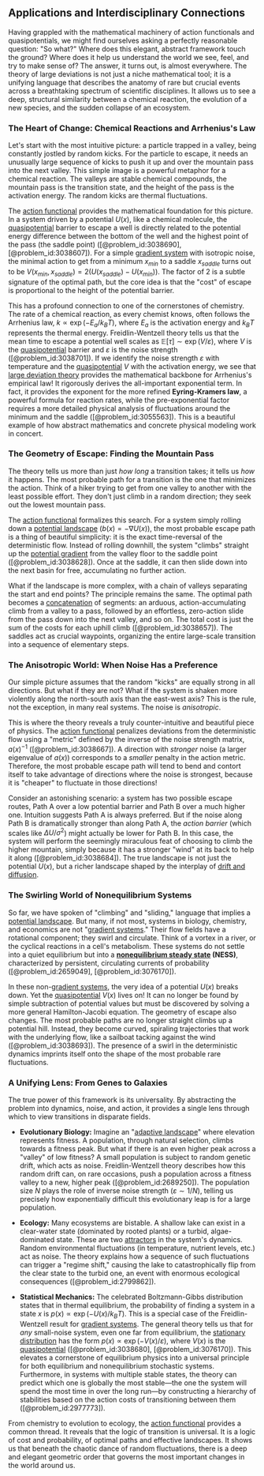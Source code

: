 ## Applications and Interdisciplinary Connections

Having grappled with the mathematical machinery of action functionals and quasipotentials, we might find ourselves asking a perfectly reasonable question: "So what?" Where does this elegant, abstract framework touch the ground? Where does it help us understand the world we see, feel, and try to make sense of? The answer, it turns out, is almost everywhere. The theory of large deviations is not just a niche mathematical tool; it is a unifying language that describes the anatomy of rare but crucial events across a breathtaking spectrum of scientific disciplines. It allows us to see a deep, structural similarity between a chemical reaction, the evolution of a new species, and the sudden collapse of an ecosystem.

### The Heart of Change: Chemical Reactions and Arrhenius's Law

Let's start with the most intuitive picture: a particle trapped in a valley, being constantly jostled by random kicks. For the particle to escape, it needs an unusually large sequence of kicks to push it up and over the mountain pass into the next valley. This simple image is a powerful metaphor for a chemical reaction. The valleys are stable chemical compounds, the mountain pass is the transition state, and the height of the pass is the activation energy. The random kicks are thermal fluctuations.

The [action functional](@article_id:168722) provides the mathematical foundation for this picture. In a system driven by a potential $U(x)$, like a chemical molecule, the [quasipotential](@article_id:196053) barrier to escape a well is directly related to the potential energy difference between the bottom of the well and the highest point of the pass (the saddle point) ([@problem_id:3038690], [@problem_id:3038607]). For a simple [gradient system](@article_id:260366) with isotropic noise, the minimal action to get from a minimum $x_{min}$ to a saddle $x_{saddle}$ turns out to be $V(x_{min}, x_{saddle}) = 2(U(x_{saddle}) - U(x_{min}))$. The factor of 2 is a subtle signature of the optimal path, but the core idea is that the "cost" of escape is proportional to the height of the potential barrier.

This has a profound connection to one of the cornerstones of chemistry. The rate of a chemical reaction, as every chemist knows, often follows the Arrhenius law, $k \propto \exp(-E_a / k_B T)$, where $E_a$ is the activation energy and $k_B T$ represents the thermal energy. Freidlin-Wentzell theory tells us that the mean time to escape a potential well scales as $\mathbb{E}[\tau] \sim \exp(V/\varepsilon)$, where $V$ is the [quasipotential](@article_id:196053) barrier and $\varepsilon$ is the noise strength ([@problem_id:3038701]). If we identify the noise strength $\varepsilon$ with temperature and the [quasipotential](@article_id:196053) $V$ with the activation energy, we see that [large deviation theory](@article_id:152987) provides the mathematical backbone for Arrhenius's empirical law! It rigorously derives the all-important exponential term. In fact, it provides the exponent for the more refined **Eyring-Kramers law**, a powerful formula for reaction rates, while the pre-exponential factor requires a more detailed physical analysis of fluctuations around the minimum and the saddle ([@problem_id:3055563]). This is a beautiful example of how abstract mathematics and concrete physical modeling work in concert.

### The Geometry of Escape: Finding the Mountain Pass

The theory tells us more than just *how long* a transition takes; it tells us *how* it happens. The most probable path for a transition is the one that minimizes the action. Think of a hiker trying to get from one valley to another with the least possible effort. They don't just climb in a random direction; they seek out the lowest mountain pass.

The [action functional](@article_id:168722) formalizes this search. For a system simply rolling down a [potential landscape](@article_id:270502) ($b(x) = -\nabla U(x)$), the most probable escape path is a thing of beautiful simplicity: it is the exact time-reversal of the deterministic flow. Instead of rolling downhill, the system "climbs" straight up the [potential gradient](@article_id:260992) from the valley floor to the saddle point ([@problem_id:3038628]). Once at the saddle, it can then slide down into the next basin for free, accumulating no further action.

What if the landscape is more complex, with a chain of valleys separating the start and end points? The principle remains the same. The optimal path becomes a [concatenation](@article_id:136860) of segments: an arduous, action-accumulating climb from a valley to a pass, followed by an effortless, zero-action slide from the pass down into the next valley, and so on. The total cost is just the sum of the costs for each uphill climb ([@problem_id:3038657]). The saddles act as crucial waypoints, organizing the entire large-scale transition into a sequence of elementary steps.

### The Anisotropic World: When Noise Has a Preference

Our simple picture assumes that the random "kicks" are equally strong in all directions. But what if they are not? What if the system is shaken more violently along the north-south axis than the east-west axis? This is the rule, not the exception, in many real systems. The noise is *anisotropic*.

This is where the theory reveals a truly counter-intuitive and beautiful piece of physics. The [action functional](@article_id:168722) penalizes deviations from the deterministic flow using a "metric" defined by the inverse of the noise strength matrix, $a(x)^{-1}$ ([@problem_id:3038667]). A direction with *stronger* noise (a larger eigenvalue of $a(x)$) corresponds to a *smaller* penalty in the action metric. Therefore, the most probable escape path will tend to bend and contort itself to take advantage of directions where the noise is strongest, because it is "cheaper" to fluctuate in those directions!

Consider an astonishing scenario: a system has two possible escape routes, Path A over a low potential barrier and Path B over a much higher one. Intuition suggests Path A is always preferred. But if the noise along Path B is dramatically stronger than along Path A, the *action barrier* (which scales like $\Delta U / \sigma^2$) might actually be lower for Path B. In this case, the system will perform the seemingly miraculous feat of choosing to climb the higher mountain, simply because it has a stronger "wind" at its back to help it along ([@problem_id:3038684]). The true landscape is not just the potential $U(x)$, but a richer landscape shaped by the interplay of [drift and diffusion](@article_id:148322).

### The Swirling World of Nonequilibrium Systems

So far, we have spoken of "climbing" and "sliding," language that implies a [potential landscape](@article_id:270502). But many, if not most, systems in biology, chemistry, and economics are not "[gradient systems](@article_id:275488)." Their flow fields have a rotational component; they swirl and circulate. Think of a vortex in a river, or the cyclical reactions in a cell's metabolism. These systems do not settle into a quiet equilibrium but into a **[nonequilibrium steady state](@article_id:164300) (NESS)**, characterized by persistent, circulating currents of probability ([@problem_id:2659049], [@problem_id:3076170]).

In these non-[gradient systems](@article_id:275488), the very idea of a potential $U(x)$ breaks down. Yet the [quasipotential](@article_id:196053) $V(x)$ lives on! It can no longer be found by simple subtraction of potential values but must be discovered by solving a more general Hamilton-Jacobi equation. The geometry of escape also changes. The most probable paths are no longer straight climbs up a potential hill. Instead, they become curved, spiraling trajectories that work with the underlying flow, like a sailboat tacking against the wind ([@problem_id:3038693]). The presence of a swirl in the deterministic dynamics imprints itself onto the shape of the most probable rare fluctuations.

### A Unifying Lens: From Genes to Galaxies

The true power of this framework is its universality. By abstracting the problem into dynamics, noise, and action, it provides a single lens through which to view transitions in disparate fields.

-   **Evolutionary Biology:** Imagine an "[adaptive landscape](@article_id:153508)" where elevation represents fitness. A population, through natural selection, climbs towards a fitness peak. But what if there is an even higher peak across a "valley" of low fitness? A small population is subject to random genetic drift, which acts as noise. Freidlin-Wentzell theory describes how this random drift can, on rare occasions, push a population across a fitness valley to a new, higher peak ([@problem_id:2689250]). The population size $N$ plays the role of inverse noise strength ($\varepsilon \sim 1/N$), telling us precisely how exponentially difficult this evolutionary leap is for a large population.

-   **Ecology:** Many ecosystems are bistable. A shallow lake can exist in a clear-water state (dominated by rooted plants) or a turbid, algae-dominated state. These are two [attractors](@article_id:274583) in the system's dynamics. Random environmental fluctuations (in temperature, nutrient levels, etc.) act as noise. The theory explains how a sequence of such fluctuations can trigger a "regime shift," causing the lake to catastrophically flip from the clear state to the turbid one, an event with enormous ecological consequences ([@problem_id:2799862]).

-   **Statistical Mechanics:** The celebrated Boltzmann-Gibbs distribution states that in thermal equilibrium, the probability of finding a system in a state $x$ is $p(x) \propto \exp(-U(x)/k_B T)$. This is a special case of the Freidlin-Wentzell result for [gradient systems](@article_id:275488). The general theory tells us that for *any* small-noise system, even one far from equilibrium, the [stationary distribution](@article_id:142048) has the form $p(x) \propto \exp(-V(x)/\varepsilon)$, where $V(x)$ is the [quasipotential](@article_id:196053) ([@problem_id:3038680], [@problem_id:3076170]). This elevates a cornerstone of equilibrium physics into a universal principle for both equilibrium and nonequilibrium stochastic systems. Furthermore, in systems with multiple stable states, the theory can predict which one is globally the most stable—the one the system will spend the most time in over the long run—by constructing a hierarchy of stabilities based on the action costs of transitioning between them ([@problem_id:2977773]).

From chemistry to evolution to ecology, the [action functional](@article_id:168722) provides a common thread. It reveals that the logic of transition is universal. It is a logic of cost and probability, of optimal paths and effective landscapes. It shows us that beneath the chaotic dance of random fluctuations, there is a deep and elegant geometric order that governs the most important changes in the world around us.